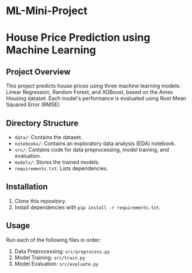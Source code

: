 # ML-Mini-Project
# House Price Prediction using Machine Learning

## Project Overview
This project predicts house prices using three machine learning models: Linear Regression, Random Forest, and XGBoost, based on the Ames Housing dataset. Each model's performance is evaluated using Root Mean Squared Error (RMSE).

## Directory Structure
- `data/`: Contains the dataset.
- `notebooks/`: Contains an exploratory data analysis (EDA) notebook.
- `src/`: Contains code for data preprocessing, model training, and evaluation.
- `models/`: Stores the trained models.
- `requirements.txt`: Lists dependencies.

## Installation
1. Clone this repository.
2. Install dependencies with `pip install -r requirements.txt`.

## Usage
Run each of the following files in order:

1. Data Preprocessing: `src/preprocess.py`
2. Model Training: `src/train.py`
3. Model Evaluation: `src/evaluate.py`
